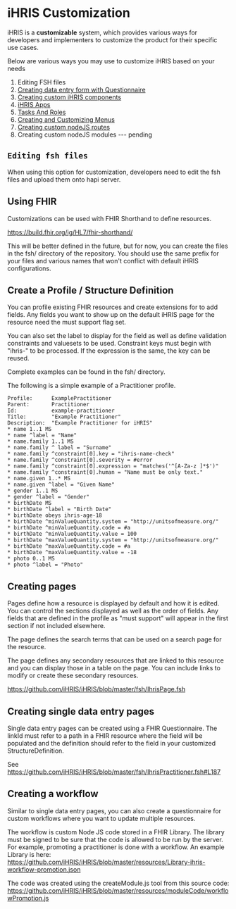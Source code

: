 # iHRIS Customization

iHRIS is a **customizable** system, which provides various ways for developers and implementers to customize the product for their specific use cases.

Below are various ways you may use to customize iHRIS based on your needs

1. Editing FSH files
2. [Creating data entry form with Questionnaire](questionnaire.md)
2. [Creating custom iHRIS components](custom_components.md)
3. [iHRIS Apps](ihris_apps.md)
4. [Tasks And Roles](tasks_roles.md)
5. [Creating and Customizing Menus](creatingandEditingMenu.md)
6. [Creating custom nodeJS routes](custom_routes.md)
7. Creating custom nodeJS modules --- pending

## `Editing fsh files`

When using this option for customization, developers need to edit the fsh files and upload them onto hapi server.

## Using FHIR

Customizations can be used with FHIR Shorthand to define resources.

<https://build.fhir.org/ig/HL7/fhir-shorthand/>

This will be better defined in the future, but for now, you can create the files
in the fsh/ directory of the repository.  You should use the same prefix for your
files and various names that won't conflict with default iHRIS configurations.

## Create a Profile / Structure Definition

You can profile existing FHIR resources and create extensions for to add fields.  Any fields
you want to show up on the default iHRIS page for the resource need the must support flag set.

You can also set the label to display for the field as well as define validation constraints and
valuesets to be used.  Constraint keys must begin with "ihris-" to be processed.  If the expression
is the same, the key can be reused.

Complete examples can be found in the fsh/ directory.

The following is a simple example of a Practitioner profile.

```
Profile:      ExamplePractitioner
Parent:       Practitioner
Id:           example-practitioner
Title:        "Example Practitioner"
Description:  "Example Practitioner for iHRIS"
* name 1..1 MS
* name ^label = "Name"
* name.family 1..1 MS
* name.family ^ label = "Surname"
* name.family ^constraint[0].key = "ihris-name-check"
* name.family ^constraint[0].severity = #error
* name.family ^constraint[0].expression = "matches('^[A-Za-z ]*$')"
* name.family ^constraint[0].human = "Name must be only text."
* name.given 1..* MS
* name.given ^label = "Given Name"
* gender 1..1 MS
* gender ^label = "Gender"
* birthDate MS
* birthDate ^label = "Birth Date"
* birthDate obeys ihris-age-18
* birthDate ^minValueQuantity.system = "http://unitsofmeasure.org/"
* birthDate ^minValueQuantity.code = #a
* birthDate ^minValueQuantity.value = 100
* birthDate ^maxValueQuantity.system = "http://unitsofmeasure.org/"
* birthDate ^maxValueQuantity.code = #a
* birthDate ^maxValueQuantity.value = -18
* photo 0..1 MS
* photo ^label = "Photo"
```

## Creating pages

Pages define how a resource is displayed by default and how it is edited.  You can control
the sections displayed as well as the order of fields.  Any fields that are defined in
the profile as "must support" will appear in the first section if not included elsewhere.

The page defines the search terms that can be used on a search page for the resource.

The page defines any secondary resources that are linked to this resource and you can display
those in a table on the page.  You can include links to modify or create these secondary resources.

<https://github.com/iHRIS/iHRIS/blob/master/fsh/IhrisPage.fsh>

## Creating single data entry pages

Single data entry pages can be created using a FHIR Questionnaire.  The linkId must refer
to a path in a FHIR resource where the field will be populated and the definition
should refer to the field in your customized StructureDefinition.

See <https://github.com/iHRIS/iHRIS/blob/master/fsh/IhrisPractitioner.fsh#L187>

## Creating a workflow

Similar to single data entry pages, you can also create a questionnaire
for custom workflows where you want to update multiple resources.

The workflow is custom Node JS code stored in a FHIR Library.  The library must be signed to be sure
that the code is allowed to be run by the server.  For example, promoting
a practitioner is done with a workflow.  An example Library is
here:  <https://github.com/iHRIS/iHRIS/blob/master/resources/Library-ihris-workflow-promotion.json>

The code was created using the createModule.js tool from this source
code:  <https://github.com/iHRIS/iHRIS/blob/master/resources/moduleCode/workflowPromotion.js>
